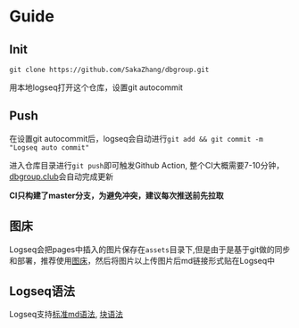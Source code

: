 # Guide
## Init
`git clone https://github.com/SakaZhang/dbgroup.git`

用本地logseq打开这个仓库，设置git autocommit
## Push
在设置git autocommit后，logseq会自动进行`git add && git commit -m "Logseq auto commit"`

进入仓库目录进行`git push`即可触发Github Action, 整个CI大概需要7-10分钟，[dbgroup.club](https://dbgroup.club)会自动完成更新

**CI只构建了master分支，为避免冲突，建议每次推送前先拉取**

## 图床
Logseq会把pages中插入的图片保存在`assets`目录下,但是由于是基于git做的同步和部署，推荐使用[图床](https://www.imgurl.org/)，然后将图片以上传图片后md链接形式贴在Logseq中

## Logseq语法
Logseq支持[标准md语法](https://zhuanlan.zhihu.com/p/450086994), [块语法](https://zhuanlan.zhihu.com/p/450069864)
